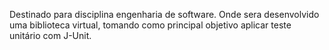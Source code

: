 Destinado para disciplina engenharia de software. Onde sera desenvolvido uma biblioteca virtual, tomando como principal objetivo aplicar teste unitário com J-Unit.
